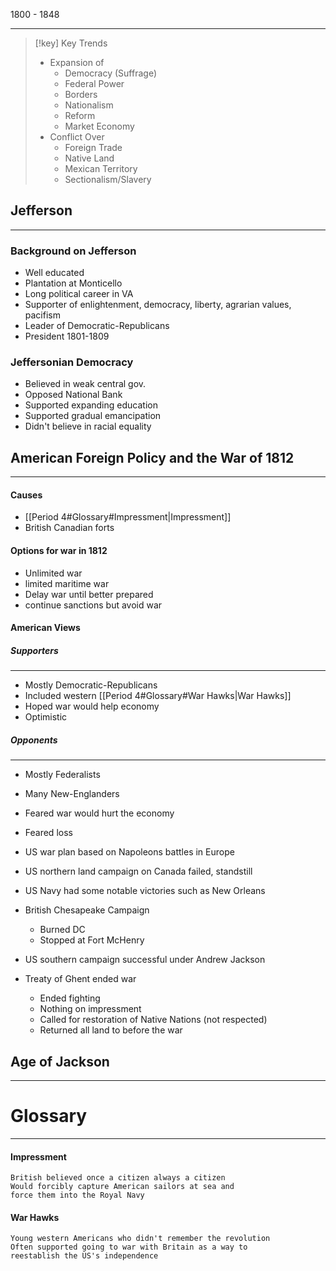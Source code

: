 1800 - 1848
___

> [!key] Key Trends
> - Expansion of
> 	- Democracy (Suffrage)
> 	- Federal Power
> 	- Borders
> 	- Nationalism
> 	- Reform
> 	- Market Economy
> - Conflict Over
> 	- Foreign Trade
> 	- Native Land
> 	- Mexican Territory
> 	- Sectionalism/Slavery

## Jefferson
---
### Background on Jefferson

- Well educated
- Plantation at Monticello
- Long political career in VA
- Supporter of enlightenment, democracy, liberty, agrarian values, pacifism
- Leader of Democratic-Republicans
- President 1801-1809

### Jeffersonian Democracy

- Believed in weak central gov.
- Opposed National Bank
- Supported expanding education
- Supported gradual emancipation
- Didn't believe in racial equality

## American Foreign Policy and the War of 1812
---
#### Causes
- [[Period 4#Glossary#Impressment|Impressment]]
- British Canadian forts

#### Options for war in 1812
- Unlimited war
- limited maritime war
- Delay war until better prepared
- continue sanctions but avoid war

#### American Views

##### Supporters
___
- Mostly Democratic-Republicans
- Included western [[Period 4#Glossary#War Hawks|War Hawks]]
- Hoped war would help economy
- Optimistic
##### Opponents
---
- Mostly Federalists
- Many New-Englanders
- Feared war would hurt the economy
- Feared loss

- US war plan based on Napoleons battles in Europe
- US northern land campaign on Canada failed, standstill
- US Navy had some notable victories such as New Orleans
- British Chesapeake Campaign
	- Burned DC
	- Stopped at Fort McHenry
- US southern campaign successful under Andrew Jackson
- Treaty of Ghent ended war
	- Ended fighting
	- Nothing on impressment
	- Called for restoration of Native Nations (not respected)
	- Returned all land to before the war

## Age of Jackson
---

# Glossary
---
#### Impressment
	British believed once a citizen always a citizen
	Would forcibly capture American sailors at sea and
	force them into the Royal Navy
#### War Hawks
	Young western Americans who didn't remember the revolution
	Often supported going to war with Britain as a way to 
	reestablish the US's independence